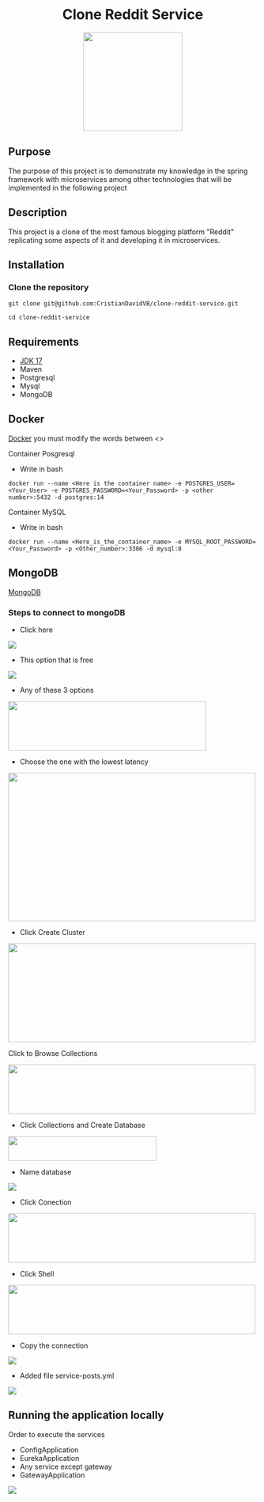 
<div align="center">
    <h1>Clone Reddit Service</h1>
    <img src="pictures/reddit.png" width="200" height="200">
</div>

## Purpose

The purpose of this project is to demonstrate my knowledge in the spring framework with microservices among other technologies that will be implemented in the following project

## Description
This project is a clone of the most famous blogging platform "Reddit" replicating some aspects of it and developing it in microservices.

## Installation

### Clone the repository
    
```shell
git clone git@github.com:CristianDavidVB/clone-reddit-service.git

cd clone-reddit-service
```

## Requirements

- [JDK 17](https://adoptium.net/temurin/releases/)
- Maven
- Postgresql
- Mysql
- MongoDB

## Docker
[Docker](https://www.docker.com/) you must modify the words between <>

Container Posgresql

- Write in bash
```shell
docker run --name <Here is the container name> -e POSTGRES_USER=<Your_User> -e POSTGRES_PASSWORD=<Your_Password> -p <other number>:5432 -d postgres:14
```
Container MySQL
- Write in bash
```shell
docker run --name <Here_is_the_container_name> -e MYSQL_ROOT_PASSWORD=<Your_Password> -p <Other_number>:3306 -d mysql:8
```
## MongoDB
[MongoDB](https://www.mongodb.com/)

### Steps to connect to mongoDB
- Click here

<img src="pictures/createbd.png">

- This option that is free

<img src="pictures/2do.png">

- Any of these 3 options

<img src="pictures/3ro.png" width="400" height="100">

- Choose the one with the lowest latency

<img src="pictures/4to.png" width="500" height="300">

- Click Create Cluster

<img src="pictures/5to.png" width="500" height="200">

Click to Browse Collections

<img src="pictures/6to1.png" width="500" height="100">

- Click Collections and Create Database

<img src="pictures/7mo.png" width="300" height="50">

- Name database

<img src="pictures/8vo.png">

- Click Conection

<img src="pictures/inicio.png" width="500" height="100">

- Click Shell

<img src="pictures/9no.png" width="500" height="100">

- Copy the connection

<img src="pictures/10t.png">

- Added file service-posts.yml

<img src="pictures/urimongo.png">

## Running the application locally

Order to execute the services

- ConfigApplication
- EurekaApplication
- Any service except gateway
- GatewayApplication

<img src="pictures/serviciosrun.png">